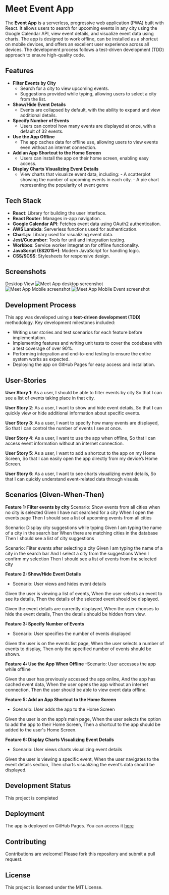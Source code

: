 # Meet Event App

The **Event App** is a serverless, progressive web application (PWA) built with React. It allows users to search for upcoming events in any city using the Google Calendar API, view event details, and visualize event data using charts. The app is designed to work offline, can be installed as a shortcut on mobile devices, and offers an excellent user experience across all devices. The development process follows a test-driven development (TDD) approach to ensure high-quality code.

## Features

- **Filter Events by City**
  - Search for a city to view upcoming events.
  - Suggestions provided while typing, allowing users to select a city from the list.
- **Show/Hide Event Details**
  - Events are collapsed by default, with the ability to expand and view additional details.
- **Specify Number of Events**
  - Users can control how many events are displayed at once, with a default of 32 events.
- **Use the App Offline**
  - The app caches data for offline use, allowing users to view events even without an internet connection.
- **Add an App Shortcut to the Home Screen**
  - Users can install the app on their home screen, enabling easy access.
- **Display Charts Visualizing Event Details**
  - View charts that visualize event data, including: - A scatterplot showing the number of upcoming events in each city. - A pie chart representing the popularity of event genre

## Tech Stack

- **React**: Library for building the user interface.
- **React Router**: Manages in-app navigation.
- **Google Calendar API**: Fetches event data using OAuth2 authentication.
- **AWS Lambda**: Serverless functions used for authentication.
- **Chart.js**: Library used for visualizing event data.
- **Jest/Cucumber**: Tools for unit and integration testing.
- **Workbox**: Service worker integration for offline functionality.
- **JavaScript (ES2015+)**: Modern JavaScript for handling logic.
- **CSS/SCSS**: Stylesheets for responsive design.

## Screenshots

Desktop View
![Meet App desktop screenshot](./public/assets/desktop-view.png)
![Meet App Mobile screenshot](./public/assets/mobile-view.png)
![Meet App Mobile Event screenshot](./public/assets/mobile2-view.png)

## Development Process

This app was developed using a **test-driven development (TDD)** methodology. Key development milestones included:

- Writing user stories and test scenarios for each feature before implementation.
- Implementing features and writing unit tests to cover the codebase with a test coverage of over 90%.
- Performing integration and end-to-end testing to ensure the entire system works as expected.
- Deploying the app on GitHub Pages for easy access and installation.

## User-Stories

**User Story 1**: As a user,
I should be able to filter events by city
So that I can see a list of events taking place in that city.

**User Story 2**: As a user,
I want to show and hide event details,
So that I can quickly view or hide additional information about specific events.

**User Story 3**: As a user,
I want to specify how many events are displayed,
So that I can control the number of events I see at once.

**User Story 4**: As a user,
I want to use the app when offline,
So that I can access event information without an internet connection.

**User Story 5**: As a user,
I want to add a shortcut to the app on my Home Screen,
So that I can easily open the app directly from my device’s Home Screen.

**User Story 6**: As a user,
I want to see charts visualizing event details,
So that I can quickly understand event-related data through visuals.

## Scenarios (Given-When-Then)

**Feature 1: Filter events by city**
Scenario: Show events from all cities when no city is selected
Given I have not searched for a city
When I open the events page
Then I should see a list of upcoming events from all cities

Scenario: Display city suggestions while typing
Given I am typing the name of a city in the search bar
When there are matching cities in the database
Then I should see a list of city suggestions

Scenario: Filter events after selecting a city
Given I am typing the name of a city in the search bar
And I select a city from the suggestions
When I confirm my selection
Then I should see a list of events from the selected city

**Feature 2: Show/Hide Event Details**

- Scenario: User views and hides event details

Given the user is viewing a list of events,
When the user selects an event to see its details,
Then the details of the selected event should be displayed.

Given the event details are currently displayed,
When the user chooses to hide the event details,
Then the details should be hidden from view.

**Feature 3: Specify Number of Events**

- Scenario: User specifies the number of events displayed

Given the user is on the events list page,
When the user selects a number of events to display,
Then only the specified number of events should be shown.

**Feature 4: Use the App When Offline**
-Scenario: User accesses the app while offline

Given the user has previously accessed the app online,
And the app has cached event data,
When the user opens the app without an internet connection,
Then the user should be able to view event data offline.

**Feature 5: Add an App Shortcut to the Home Screen**

- Scenario: User adds the app to the Home Screen

Given the user is on the app’s main page,
When the user selects the option to add the app to their Home Screen,
Then a shortcut to the app should be added to the user's Home Screen.

**Feature 6: Display Charts Visualizing Event Details**

- Scenario: User views charts visualizing event details

Given the user is viewing a specific event,
When the user navigates to the event details section,
Then charts visualizing the event’s data should be displayed.

## Development Status

This project is completed

## Deployment

The app is deployed on GitHub Pages. You can access it [here](https://margaux-works.github.io/meet/)

## Contributing

Contributions are welcome! Please fork this repository and submit a pull request.

## License

This project is licensed under the MIT License.
